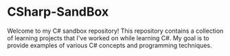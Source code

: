 # CSharp-SandBox
Welcome to my C# sandbox repository! 
This repository contains a collection of learning projects that I've worked on while learning C#. My goal is to provide examples of various C# concepts and programming techniques.
